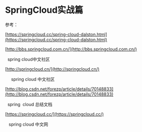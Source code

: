 # SpringCloud实战篇

参考：



[https://springcloud.cc/spring-cloud-dalston.html](https://springcloud.cc/spring-cloud-dalston.html)

  


  


[http://bbs.springcloud.com.cn/](http://bbs.springcloud.com.cn/)

  spring cloud中文社区

  


[http://springcloud.cn/](http://springcloud.cn/)

     spring cloud 中文社区

  


[http://blog.csdn.net/forezp/article/details/70148833](http://blog.csdn.net/forezp/article/details/70148833)

  spring  cloud 总结文档

  


  


[https://springcloud.cc/](https://springcloud.cc/)

   spring cloud 中文网

